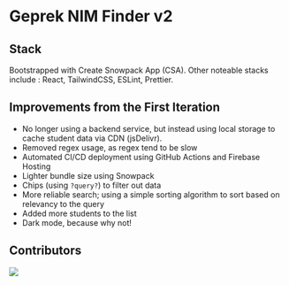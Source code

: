 # Geprek NIM Finder v2

## Stack

Bootstrapped with Create Snowpack App (CSA).
Other noteable stacks include : React, TailwindCSS, ESLint, Prettier.

## Improvements from the First Iteration

- No longer using a backend service, but instead using local storage to cache student data via CDN (jsDelivr).
- Removed regex usage, as regex tend to be slow
- Automated CI/CD deployment using GitHub Actions and Firebase Hosting
- Lighter bundle size using Snowpack
- Chips (using `?query?`) to filter out data
- More reliable search; using a simple sorting algorithm to sort based on relevancy to the query
- Added more students to the list
- Dark mode, because why not!

## Contributors

<a href="https://github.com/mkamadeus/nim-finder-v2/graphs/contributors">
  <img src="https://contrib.rocks/image?repo=mkamadeus/nim-finder-v2" />
</a>
